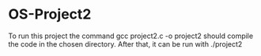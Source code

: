 # OS-Project2

To run this project the command
  gcc project2.c -o project2
should compile the code in the chosen directory.
After that, it can be run with 
  ./project2
